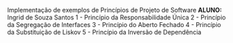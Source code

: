 Implementação de exemplos de Princípios de Projeto de Software
<b>ALUNO:</b> Ingrid de Souza Santos
1 - Princípio da Responsabilidade Única
2 - Princípio da Segregação de Interfaces
3 - Princípio do Aberto Fechado
4 - Princípio da Substituição de Liskov
5 - Princípio da Inversão de Dependência
